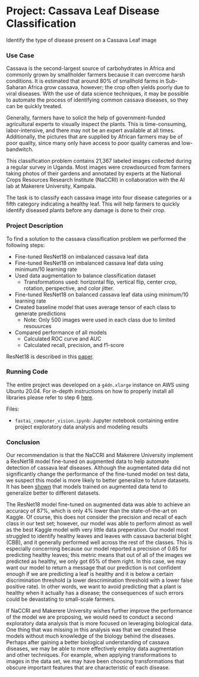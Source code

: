 # Project: Cassava Leaf Disease Classification
Identify the type of disease present on a Cassava Leaf image

### Use Case
Cassava is the second-largest source of carbohydrates in Africa and commonly grown by smallholder farmers because it can overcome harsh conditions. It is estimated that around 80% of smallhold farms in Sub-Saharan Africa grow cassava, however; the crop often yields poorly due to viral diseases. With the use of data science techniques, it may be possible to automate the process of identifying common cassava diseases, so they can be quickly treated.

Generally, farmers have to solicit the help of government-funded agricultural experts to visually inspect the plants. This is time-consuming, labor-intensive, and there may not be an expert available at all times. Additionally, the pictures that are supplied by African farmers may be of poor quality, since many only have access to poor quality cameras and low-bandwitch.

This classification problem contains 21,367 labeled images collected during a regular survey in Uganda. Most images were crowdsourced from farmers taking photos of their gardens and annotated by experts at the National Crops Resources Research Institute (NaCCRI) in collaboration with the AI lab at Makerere University, Kampala.

The task is to classify each cassava image into four disease categories or a fifth category indicating a healthy leaf. This will help farmers to quickly identify diseased plants before any damage is done to their crop.


### Project Description

To find a solution to the cassava classification problem we performed the following steps:

- Fine-tuned ResNet18 on imbalanced cassava leaf data
- Fine-tuned ResNet18 on imbalanced cassava leaf data using minimum/10 learning rate
- Used data augmentation to balance classification dataset
  - Transformations used: horizontal flip, vertical flip, center crop, rotation, perspective, and color jitter.
- Fine-tuned ResNet18 on balanced cassava leaf data using minimum/10 learning rate
- Created baseline model that uses average tensor of each class to generate predictions
  - Note: Only 500 images were used in each class due to limited resouurces
- Compared performance of all models
  - Calculated ROC curve and AUC
  - Calculated recall, precision, and f1-score

ResNet18 is described in this [paper](https://arxiv.org/pdf/1512.03385.pdf).

### Running Code

The entire project was developed on a `g4dn.xlarge` instance on AWS using Ubuntu 20.04.
For in-depth instructions on how to properly install all libraries please refer to step 6 [here](https://course.fast.ai/start_aws).

Files:
- `fastai_computer_vision.ipynb`: Jupyter notebook containing entire project exploratory data analysis and modeling results

### Conclusion

Our recommendation is that the NaCCRI and Makerere University implement a ResNet18 model fine-tuned on augmented data to help automate detection of cassava leaf diseases. Although the augmentated data did not significantly change the performance of the fine-tuned model on test data, we suspect this model is more likely to better generalize to future datasets. It has been [shown](https://arxiv.org/pdf/1904.12848.pdf) that models trained on augmented data tend to generalize better to different datasets. 

The ResNet18 model fine-tuned on augmented data was able to achieve an accuracy of 87%, which is only 4% lower than the state-of-the-art on Kaggle. Of course, this does not consider the precision and recall of each class in our test set; however, our model was able to perform almost as well as the best Kaggle model with very little data preperation. Our model most struggled to identify healthy leaves and leaves with cassava bacterial blight (CBB), and it generally performed well across the rest of the classes. This is especially concerning because our model reported a precision of 0.65 for predicting healthy leaves; this metric means that out of all of the images we predicted as healthy, we only got 65% of them right. In this case, we may want our model to return a message that our prediction is not confident enough if we are predicting a leaf is healthy and it is below a certain discrimination threshold (a lower descrimination threshold with a lower false positive rate). In other words, we want to avoid predicting that a plant is healthy when it actually has a disease; the consequences of such errors could be devastating to small-scale farmers.

If NaCCRI and Makerere University wishes further improve the performance of the model we are proposing, we would need to conduct a second exploratory data analysis that is more focused on leveraging biological data. One thing that was missing in this analysis was that we created these models without much knowledge of the biology behind the diseases. Perhaps after gaining a better biological understanding of cassava diseases, we may be able to more effectively employ data augmentation and other techniques. For example, when applying transformations to images in the data set, we may have been choosing transformations that obscure important features that are characteristic of each disease.

